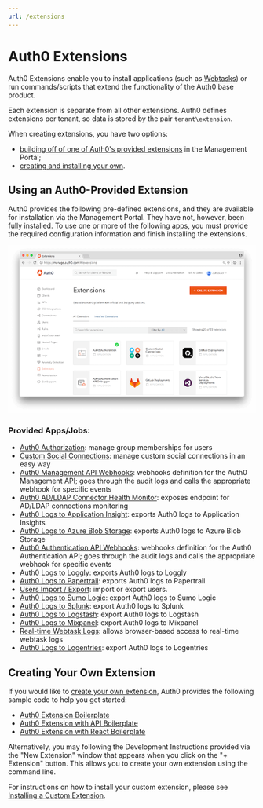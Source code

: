```yaml
---
url: /extensions
---
```


# Auth0 Extensions

Auth0 Extensions enable you to install applications (such as [Webtasks](https://webtask.io/)) or run commands/scripts that extend the functionality of the Auth0 base product.

Each extension is separate from all other extensions. Auth0 defines extensions per tenant, so data is stored by the pair `tenant\extension`.

When creating extensions, you have two options:
- [building off of one of Auth0's provided extensions](#using-an-auth0-provided-extension) in the Management Portal;
- [creating and installing your own](#creating-your-own-extension).

## Using an Auth0-Provided Extension

Auth0 provides the following pre-defined extensions, and they are available for installation via the Management Portal. They have not, however, been fully installed. To use one or more of the following apps, you must provide the required configuration information and finish installing the extensions.

![](/media/articles/extensions/auth0-provided-extensions.png)

### Provided Apps/Jobs:
- [Auth0 Authorization](/extensions/authorization-extension): manage group memberships for users
- [Custom Social Connections](/extensions/custom-social-extensions): manage custom social connections in an easy way
- [Auth0 Management API Webhooks](/extensions/management-api-webhooks): webhooks definition for the Auth0 Management API; goes through the audit logs and calls the appropriate webhook for specific events
- [Auth0 AD/LDAP Connector Health Monitor](/extensions/adldap-connector): exposes endpoint for AD/LDAP connections monitoring
- [Auth0 Logs to Application Insight](/extensions/application-insight): exports Auth0 logs to Application Insights
- [Auth0 Logs to Azure Blob Storage](/extensions/azure-blob-storage): exports Auth0 logs to Azure Blob Storage
- [Auth0 Authentication API Webhooks](/extensions/authentication-api-webhooks): webhooks definition for the Auth0 Authentication API; goes through the audit logs and calls the appropriate webhook for specific events
- [Auth0 Logs to Loggly](/extensions/loggly): exports Auth0 logs to Loggly
- [Auth0 Logs to Papertrail](/extensions/papertrail): exports Auth0 logs to Papertrail
- [Users Import / Export](/extensions/user-import-export): import or export users.
- [Auth0 Logs to Sumo Logic](/extensions/sumologic): export Auth0 logs to Sumo Logic
- [Auth0 Logs to Splunk](/extensions/splunk): export Auth0 logs to Splunk
- [Auth0 Logs to Logstash](/extensions/logstash): export Auth0 logs to Logstash
- [Auth0 Logs to Mixpanel](/extensions/mixpanel): export Auth0 logs to Mixpanel
- [Real-time Webtask Logs](/extensions/realtime-webtask-logs): allows browser-based access to real-time webtask logs
- [Auth0 Logs to Logentries](/extensions/logentries): export Auth0 logs to Logentries

## Creating Your Own Extension

If you would like to [create your own extension](/extensions/custom-extensions), Auth0 provides the following sample code to help you get started:

- [Auth0 Extension Boilerplate](https://github.com/auth0/auth0-extension-boilerplate)
- [Auth0 Extension with API Boilerplate](https://github.com/auth0/auth0-extension-boilerplate-with-api)
- [Auth0 Extension with React Boilerplate](https://github.com/auth0/auth0-extension-boilerplate-with-react)

Alternatively, you may following the Development Instructions provided via the "New Extension" window that appears when you click on the "+ Extension" button. This allows you to create your own extension using the command line.

For instructions on how to install your custom extension, please see [Installing a Custom Extension](/extensions/custom-extensions#installing-a-custom-extension).
